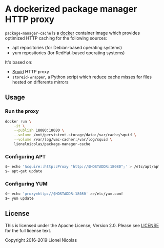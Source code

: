 # A dockerized package manager HTTP proxy

`package-manager-cache` is a [docker](https://www.docker.com) container image which provides optimized HTTP caching for the following sources:

* apt repositories (for Debian-based operating systems)
* yum repositories (for RedHat-based operating systems)

It's based on:
* [Squid](http://www.squid-cache.org) HTTP proxy
* `storeid-wrapper`, a Python script which reduce cache misses for files hosted on differents mirrors

## Usage

### Run the proxy

```bash
docker run \
	-it \
	--publish 18080:18080 \
	--volume /mnt/persistent-storage/data:/var/cache/squid \
	--volume /var/log/vmc-cacher:/var/log/squid \
	lionelnicolas/package-manager-cache
```

### Configuring APT

```bash
$~ echo 'Acquire::http::Proxy "http://$HOSTADDR:18080";' > /etc/apt/apt.conf.d/proxy
$~ apt-get update
```

### Configuring YUM

```bash
$~ echo 'proxy=http://$HOSTADDR:18080' >>/etc/yum.conf
$~ yum update
```

## License

This is licensed under the Apache License, Version 2.0. Please see [LICENSE](https://github.com/lionelnicolas/package-manager-cache/blob/master/LICENSE)
for the full license text.

Copyright 2016-2019 Lionel Nicolas

